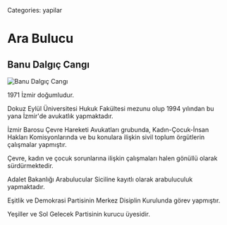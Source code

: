 Categories: yapilar

# Ara Bulucu

## Banu Dalgıç Cangı

![Banu Dalgıç Cangı](https://lh6.googleusercontent.com/-qonQt9Nf7WY/UuIKRKyY9PI/AAAAAAAABNk/I4FQ0hVO3pI/w780-h520-no/banu.jpg)

1971 İzmir doğumludur.

Dokuz Eylül Üniversitesi Hukuk Fakültesi mezunu olup 1994 yılından bu yana İzmir'de avukatlık yapmaktadır.

İzmir Barosu Çevre Hareketi Avukatları grubunda, Kadın-Çocuk-İnsan Hakları Komisyonlarında ve bu konulara ilişkin sivil toplum örgütlerin çalışmalar yapmıştır.

Çevre, kadın ve çocuk sorunlarına ilişkin çalışmaları halen gönüllü olarak sürdürmektedir.

Adalet Bakanlığı Arabulucular Siciline kayıtlı olarak  arabuluculuk yapmaktadır.

Eşitlik ve Demokrasi Partisinin Merkez Disiplin Kurulunda görev yapmıştır.

Yeşiller ve Sol Gelecek Partisinin kurucu üyesidir.
